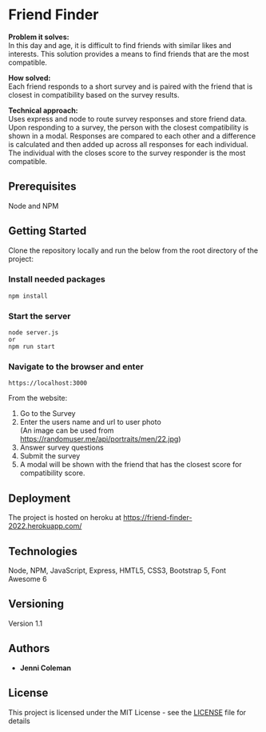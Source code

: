 # Friend Finder

**Problem it solves:** \
In this day and age, it is difficult to find friends with similar likes and interests. This solution provides a means to find friends that are the most compatible.

**How solved:** \
Each friend responds to a short survey and is paired with the friend that is closest in compatibility based on the survey results.

**Technical approach:** \
Uses express and node to route survey responses and store friend data. Upon responding to a survey, the person with the closest compatibility is shown in a modal. Responses are compared to each other and a difference is calculated and then added up across all responses for each individual. The individual with the closes score to the survey responder is the most compatible.

## Prerequisites

Node and NPM

## Getting Started

Clone the repository locally and run the below from the root directory of the project:

### Install needed packages

```
npm install
```

### Start the server

```
node server.js
or
npm run start
```

### Navigate to the browser and enter

```
https://localhost:3000
```

From the website:

1. Go to the Survey
2. Enter the users name and url to user photo \
   (An image can be used from https://randomuser.me/api/portraits/men/22.jpg)
3. Answer survey questions
4. Submit the survey
5. A modal will be shown with the friend that has the closest score for compatibility score.

## Deployment

The project is hosted on heroku at https://friend-finder-2022.herokuapp.com/

## Technologies

Node, NPM, JavaScript, Express, HMTL5, CSS3, Bootstrap 5, Font Awesome 6

## Versioning

Version 1.1

## Authors

- **Jenni Coleman**

## License

This project is licensed under the MIT License - see the [LICENSE](LICENSE) file for details
